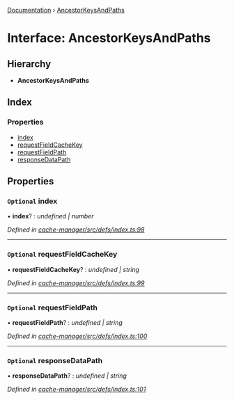 [Documentation](../README.md) › [AncestorKeysAndPaths](ancestorkeysandpaths.md)

# Interface: AncestorKeysAndPaths

## Hierarchy

* **AncestorKeysAndPaths**

## Index

### Properties

* [index](ancestorkeysandpaths.md#optional-index)
* [requestFieldCacheKey](ancestorkeysandpaths.md#optional-requestfieldcachekey)
* [requestFieldPath](ancestorkeysandpaths.md#optional-requestfieldpath)
* [responseDataPath](ancestorkeysandpaths.md#optional-responsedatapath)

## Properties

### `Optional` index

• **index**? : *undefined | number*

*Defined in [cache-manager/src/defs/index.ts:98](https://github.com/badbatch/graphql-box/blob/bd9b7ae/packages/cache-manager/src/defs/index.ts#L98)*

___

### `Optional` requestFieldCacheKey

• **requestFieldCacheKey**? : *undefined | string*

*Defined in [cache-manager/src/defs/index.ts:99](https://github.com/badbatch/graphql-box/blob/bd9b7ae/packages/cache-manager/src/defs/index.ts#L99)*

___

### `Optional` requestFieldPath

• **requestFieldPath**? : *undefined | string*

*Defined in [cache-manager/src/defs/index.ts:100](https://github.com/badbatch/graphql-box/blob/bd9b7ae/packages/cache-manager/src/defs/index.ts#L100)*

___

### `Optional` responseDataPath

• **responseDataPath**? : *undefined | string*

*Defined in [cache-manager/src/defs/index.ts:101](https://github.com/badbatch/graphql-box/blob/bd9b7ae/packages/cache-manager/src/defs/index.ts#L101)*
